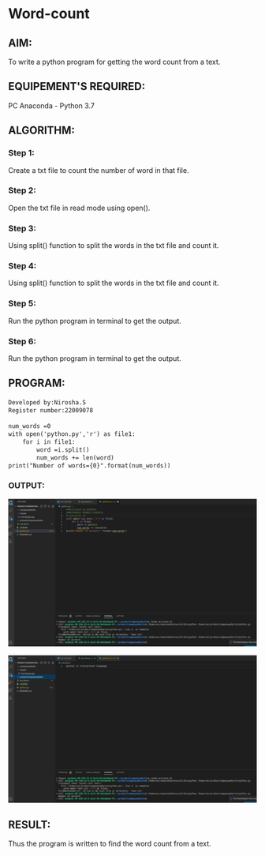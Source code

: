 # Word-count
## AIM:
To write a python program for getting the word count from a text.
## EQUIPEMENT'S REQUIRED: 
PC
Anaconda - Python 3.7
## ALGORITHM: 
### Step 1:
Create a txt file to count the number of word in that file.

### Step 2: 
 Open the txt file in read mode using open().

### Step 3: 
Using split() function to split the words in the txt file and count it.

### Step 4:  
Using split() function to split the words in the txt file and count it.

### Step 5: 
Run the python program in terminal to get the output.

### Step 6:
Run the python program in terminal to get the output.








## PROGRAM:
```
Developed by:Nirosha.S
Register number:22009078

num_words =0
with open('python.py','r') as file1:
    for i in file1:
        word =i.split()
        num_words += len(word)
print("Number of words={0}".format(num_words))
```

### OUTPUT:
![](n1.jpg)

![](n2.jpg)

## RESULT:
Thus the program is written to find the word count from a text.
